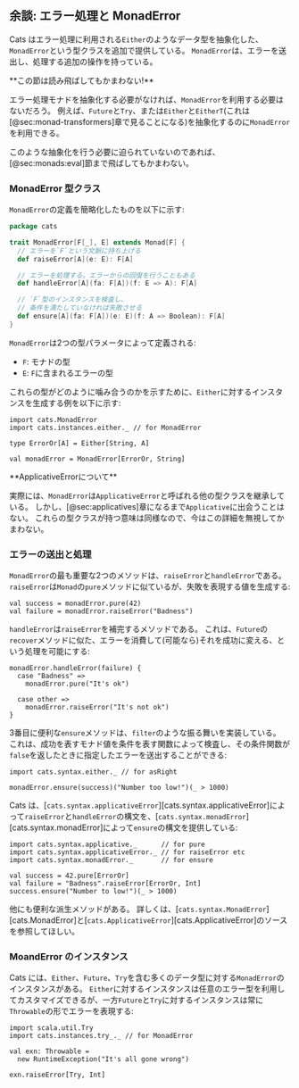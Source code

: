 ## 余談: エラー処理と MonadError

Cats はエラー処理に利用される`Either`のようなデータ型を抽象化した、`MonadError`という型クラスを追加で提供している。
`MonadError`は、エラーを送出し、処理する追加の操作を持っている。

<div class="callout callout-info">
**この節は読み飛ばしてもかまわない!**

エラー処理モナドを抽象化する必要がなければ、`MonadError`を利用する必要はないだろう。
例えば、`Future`と`Try`、または`Either`と`EitherT`(これは[@sec:monad-transformers]章で見ることになる)を抽象化するのに`MonadError`を利用できる。

このような抽象化を行う必要に迫られていないのであれば、[@sec:monads:eval]節まで飛ばしてもかまわない。
</div>

### MonadError 型クラス

`MonadError`の定義を簡略化したものを以下に示す:

```scala
package cats

trait MonadError[F[_], E] extends Monad[F] {
  // エラーを`F`という文脈に持ち上げる
  def raiseError[A](e: E): F[A]

  // エラーを処理する。エラーからの回復を行うこともある
  def handleError[A](fa: F[A])(f: E => A): F[A]

  // `F`型のインスタンスを検査し、
  // 条件を満たしていなければ失敗させる
  def ensure[A](fa: F[A])(e: E)(f: A => Boolean): F[A]
}
```

`MonadError`は2つの型パラメータによって定義される:

- `F`: モナドの型
- `E`: `F`に含まれるエラーの型

これらの型がどのように噛み合うのかを示すために、`Either`に対するインスタンスを生成する例を以下に示す:

```tut:book:silent
import cats.MonadError
import cats.instances.either._ // for MonadError

type ErrorOr[A] = Either[String, A]

val monadError = MonadError[ErrorOr, String]
```

<div class="callout callout-warning">
**ApplicativeErrorについて**

実際には、`MonadError`は`ApplicativeError`と呼ばれる他の型クラスを継承している。
しかし、[@sec:applicatives]章になるまで`Applicative`に出会うことはない。
これらの型クラスが持つ意味は同様なので、今はこの詳細を無視してかまわない。
</div>

### エラーの送出と処理

`MonadError`の最も重要な2つのメソッドは、`raiseError`と`handleError`である。
`raiseError`は`Monad`の`pure`メソッドに似ているが、失敗を表現する値を生成する:

```tut:book
val success = monadError.pure(42)
val failure = monadError.raiseError("Badness")
```

`handleError`は`raiseError`を補完するメソッドである。
これは、`Future`の`recover`メソッドに似た、エラーを消費して(可能なら)それを成功に変える、という処理を可能にする:

```tut:book
monadError.handleError(failure) {
  case "Badness" =>
    monadError.pure("It's ok")

  case other =>
    monadError.raiseError("It's not ok")
}
```

3番目に便利な`ensure`メソッドは、`filter`のような振る舞いを実装している。
これは、成功を表すモナド値を条件を表す関数によって検査し、その条件関数が`false`を返したときに指定したエラーを送出することができる:

```tut:book:silent
import cats.syntax.either._ // for asRight
```

```tut:book
monadError.ensure(success)("Number too low!")(_ > 1000)
```

Cats は、[`cats.syntax.applicativeError`][cats.syntax.applicativeError]によって`raiseError`と`handleError`の構文を、[`cats.syntax.monadError`][cats.syntax.monadError]によって`ensure`の構文を提供している:

```tut:book:silent
import cats.syntax.applicative._      // for pure
import cats.syntax.applicativeError._ // for raiseError etc
import cats.syntax.monadError._       // for ensure
```

```tut:book
val success = 42.pure[ErrorOr]
val failure = "Badness".raiseError[ErrorOr, Int]
success.ensure("Number to low!")(_ > 1000)
```

他にも便利な派生メソッドがある。
詳しくは、[`cats.syntax.MonadError`][cats.MonadError]と[`cats.ApplicativeError`][cats.ApplicativeError]のソースを参照してほしい。

### MoandError のインスタンス

Cats には、`Either`、`Future`、`Try`を含む多くのデータ型に対する`MonadError`のインスタンスがある。
`Either`に対するインスタンスは任意のエラー型を利用してカスタマイズできるが、一方`Future`と`Try`に対するインスタンスは常に`Throwable`の形でエラーを表現する:

```tut:book:silent
import scala.util.Try
import cats.instances.try_._ // for MonadError

val exn: Throwable =
  new RuntimeException("It's all gone wrong")
```

```tut:book
exn.raiseError[Try, Int]
```
